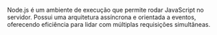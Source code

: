 Node.js é um ambiente de execução que permite rodar JavaScript no servidor. Possui uma arquitetura assíncrona e orientada a eventos, oferecendo eficiência para lidar com múltiplas requisições simultâneas.
